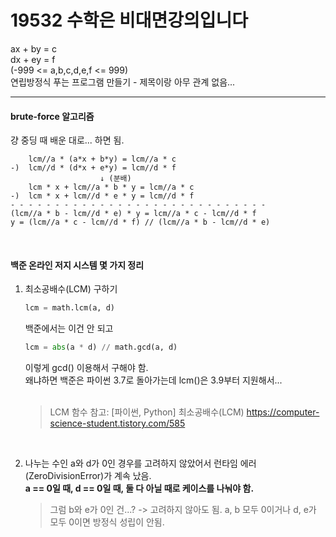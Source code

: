 19532 수학은 비대면강의입니다  
================  
ax + by = c  
dx + ey = f  
(-999 <= a,b,c,d,e,f <= 999)  
연립방정식 푸는 프로그램 만들기 - 제목이랑 아무 관계 없음...  

-----------------------  

#### brute-force 알고리즘  
걍 중딩 때 배운 대로... 하면 됨.  
  
        lcm//a * (a*x + b*y) = lcm//a * c  
    -)  lcm//d * (d*x + e*y) = lcm//d * f  
                        ↓ (분배)
        lcm * x + lcm//a * b * y = lcm//a * c  
    -)  lcm * x + lcm//d * e * y = lcm//d * f  
    - - - - - - - - - - - - - - - - - - - - - - - - - - - - -  
    (lcm//a * b - lcm//d * e) * y = lcm//a * c - lcm//d * f  
    y = (lcm//a * c - lcm//d * f) // (lcm//a * b - lcm//d * e)  
<br/>

#### 백준 온라인 저지 시스템 몇 가지 정리  

1. 최소공배수(LCM) 구하기  
   ```python
   lcm = math.lcm(a, d)
   ```
   백준에서는 이건 안 되고  
   ```python
   lcm = abs(a * d) // math.gcd(a, d)
   ```
   이렇게 gcd() 이용해서 구해야 함.  
   왜냐하면 백준은 파이썬 3.7로 돌아가는데 lcm()은 3.9부터 지원해서...  
   <br/>
   
   > LCM 함수 참고: [파이썬, Python] 최소공배수(LCM) https://computer-science-student.tistory.com/585  
<br/>
  
2. 나누는 수인 a와 d가 0인 경우를 고려하지 않았어서 런타임 에러(ZeroDivisionError)가 계속 났음.  
   **a == 0일 때, d == 0일 때, 둘 다 아닐 때로 케이스를 나눠야 함.**
   > 그럼 b와 e가 0인 건...? -> 고려하지 않아도 됨. a, b 모두 0이거나 d, e가 모두 0이면 방정식 성립이 안됨.  
